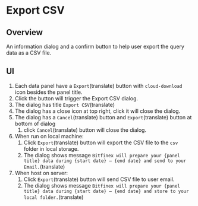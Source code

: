 # Export CSV

## Overview

An information dialog and a confirm button to help user export the query data as a CSV file.

## UI

1. Each data panel have a `Export`(translate) button with `cloud-download` icon besides the panel title.
1. Click the button will trigger the Export CSV dialog.
1. The dialog has title `Export CSV`(translate)
1. The dialog has a close icon at top right, click it will close the dialog.
1. The dialog has a `Cancel`(translate) button and `Export`(translate) button at bottom of dialog
    1. click  `Cancel`(translate) button will close the dialog.
1. When run on local machine:
    1. Click `Export`(translate) button will export the CSV file to the `csv` folder in local storage.
    1. The dialog shows message `Bitfinex will prepare your {panel title} data during {start date} — {end date} and send to your Email.`(translate)
1. When host on server:
    1.  Click `Export`(translate) button will send CSV file to user email.
    1. The dialog shows message `Bitfinex will prepare your {panel title} data during {start date} — {end date} and store to your local folder.`(translate)
